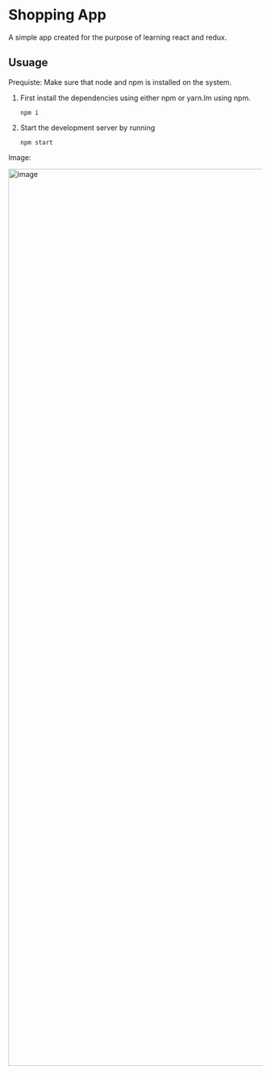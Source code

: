 # Shopping App

A simple app created for the purpose of learning react and redux.

## Usuage

Prequiste: Make sure that node and npm is installed on the system.

1. First install the dependencies using either npm or yarn.Im using npm.
   ```
   npm i
   ```
2. Start the development server by running 

   ```
   npm start
   ```
Image:

<img width="1776" alt="image" src="https://github.com/injusticescorpio/Shopping-app/assets/63117348/d738d7c6-05e1-4935-b604-1045753cab61">




